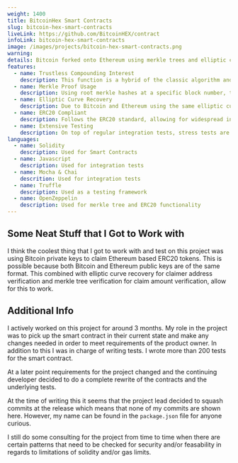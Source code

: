 ```yaml
---
weight: 1400
title: BitcoinHex Smart Contracts
slug: bitcoin-hex-smart-contracts
liveLink: https://github.com/BitcoinHEX/contract
infoLink: bitcoin-hex-smart-contracts
image: /images/projects/bitcoin-hex-smart-contracts.png
warning: 
details: Bitcoin forked onto Ethereum using merkle trees and elliptic curve recovery. Implements trustless compound interest.
features:
  - name: Trustless Compounding Interest
    description: This function is a hybrid of the classic algorithm and looping in order to avoid both gas limit issues and integer overflows.
  - name: Merkle Proof Usage
    description: Using root merkle hashes at a specific block number, the contract can verify that a specific Bitcoin UTXO exists. Allowing for a Bitcoin holder to claim tokens.
  - name: Elliptic Curve Recovery
    description: Due to Bitcoin and Ethereum using the same elliptic curve, public keys from both blockchains can be used in order to sign data. This means that a bitcoin public key can be verified on an Ethereum smart contract. This is the second component to enabling Bitcoin holders to claim tokens.
  - name: ERC20 Compliant
    description: Follows the ERC20 standard, allowing for widespread interaction.
  - name: Extensive Testing
    description: On top of regular integration tests, stress tests are needed in order to be sure that there are no integer overflows when calculating compounding interest. Additionally, there are looping functions which needed to be tested in order to have assurances that nothing would be stuck in a broken state due to gas limit issues when looping over arrays.
languages:
  - name: Solidity
    description: Used for Smart Contracts
  - name: Javascript
    description: Used for integration tests
  - name: Mocha & Chai
    descrition: Used for integration tests
  - name: Truffle
    description: Used as a testing framework
  - name: OpenZeppelin
    description: Used for merkle tree and ERC20 functionality
---
```


## Some Neat Stuff that I Got to Work with
I think the coolest thing that I got to work with and test on this project was using Bitcoin private keys to claim Ethereum based ERC20 tokens. This is possible because both Bitcoin and Ethereum public keys are of the same format. This combined with elliptic curve recovery for claimer address verification and merkle tree verification for claim amount verification, allow for this to work.

## Additional Info
I actively worked on this project for around 3 months. My role in the project was to pick up the smart contract in their current state and make any changes needed in order to meet requirements of the product owner. In addition to this I was in charge of writing tests. I wrote more than 200 tests for the smart contract.

At a later point requirements for the project changed and the continuing developer decided to do a complete rewrite of the contracts and the underlying tests.

At the time of writing this it seems that the project lead decided to squash commits at the release which means that none of my commits are shown here. However, my name can be found in the `package.json` file for anyone curious.

I still do some consulting for the project from time to time when there are certain patterns that need to be checked for security and/or feasability in regards to limitations of solidity and/or gas limits.